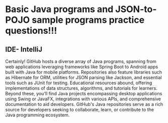 # Basic Java programs and JSON-to-POJO sample programs practice questions!!!

## IDE- IntelliJ 

Certainly! GitHub hosts a diverse array of Java programs, spanning from web applications leveraging frameworks like Spring Boot to Android apps built with Java for mobile platforms. Repositories also feature libraries such as Hibernate for ORM, utilities for JSON parsing like Jackson, and essential tools such as JUnit for testing. Educational resources abound, offering implementations of data structures, algorithms, and tutorials for learners. Beyond these, you'll find Java projects encompassing desktop applications using Swing or JavaFX, integrations with various APIs, and comprehensive documentation to aid developers. GitHub's Java repositories serve as a rich source for developers seeking to collaborate, learn, or contribute to the Java programming ecosystem.

